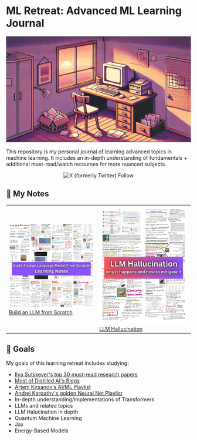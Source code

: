# ML Retreat: Advanced ML Learning Journal

![header](assets/image.png)

This repository is my personal journal of learning advanced topics in machine learning. It includes an in-depth understanding of fundamentals + additional must-read/watch recourses for more nuanced subjects.

<div align="center">
  <img alt="X (formerly Twitter) Follow" src="https://img.shields.io/twitter/follow/Hesamation" width=250>
</div>

## 📝 My Notes
<div align="center">
  <table>
    <tr>
      <td>
        <img src="assets/LLM-from-scratch-notes.png" width="300"/>
        <br/>
        <a href="assets/LLM-from-scratch-notes.pdf">Build an LLM from Scratch</a>
      </td>
      <td>
        <img src="assets/LLM-hallucination.jpg" width="300"/>
        <br/>
        <a href="assets/LLM-Hallucination.pdf">LLM Hallucination</a>
      </td>
    </tr>
  </table>
</div>


## 🎯 Goals

My goals of this learning retreat includes studying: 

- [Ilya Sutskever's top 30 must-read research papers](https://aman.ai/primers/ai/top-30-papers/)
- [Most of Distilled AI's Blogs](https://aman.ai/primers/ai/)
- [Artem Kirsanov's AI/ML Playlist](https://www.youtube.com/playlist?list=PLgtmMKe4spCPsxyMpg-sxf3EcbsFYlzPK)
- [Andrej Karpathy's golden Neural Net Playlist](https://www.youtube.com/playlist?list=PLAqhIrjkxbuWI23v9cThsA9GvCAUhRvKZ)
- In-depth understanding/implementations of Transformers
- LLMs and related topics
- LLM Halucination in depth
- Quantum Machine Learning
- Jax
- Energy-Based Models